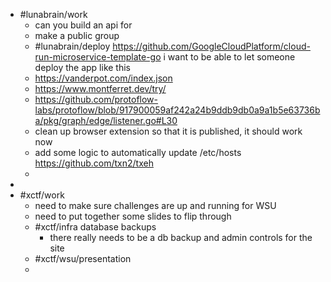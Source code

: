 - #lunabrain/work
	- can you build an api for
	- make a public group
	- #lunabrain/deploy https://github.com/GoogleCloudPlatform/cloud-run-microservice-template-go i want to be able to let someone deploy the app like this
	- https://vanderpot.com/index.json
	- https://www.montferret.dev/try/
	- https://github.com/protoflow-labs/protoflow/blob/917900059af242a24b9ddb9db0a9a1b5e63736ba/pkg/graph/edge/listener.go#L30
	- clean up browser extension so that it is published, it should work now
	- add some logic to automatically update /etc/hosts https://github.com/txn2/txeh
	-
-
- #xctf/work
	- need to make sure challenges are up and running for WSU
	- need to put together some slides to flip through
	- #xctf/infra database backups
		- there really needs to be a db backup and admin controls for the site
	- #xctf/wsu/presentation
	-